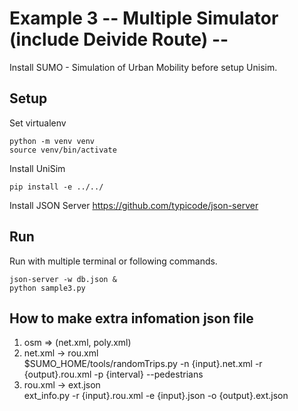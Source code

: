 # Example 3 -- Multiple Simulator (include Deivide Route) --

Install SUMO - Simulation of Urban Mobility before setup Unisim.


## Setup
Set virtualenv

```
python -m venv venv
source venv/bin/activate
```

Install UniSim

```
pip install -e ../../
```

Install JSON Server
https://github.com/typicode/json-server

## Run
Run with multiple terminal or following commands.

```
json-server -w db.json &
python sample3.py
```

## How to make extra infomation json file
1. osm => (net.xml, poly.xml)  
2. net.xml -> rou.xml  
  $SUMO_HOME/tools/randomTrips.py -n {input}.net.xml -r {output}.rou.xml -p {interval} --pedestrians  
3. rou.xml -> ext.json  
  ext_info.py -r {input}.rou.xml -e {input}.json -o {output}.ext.json